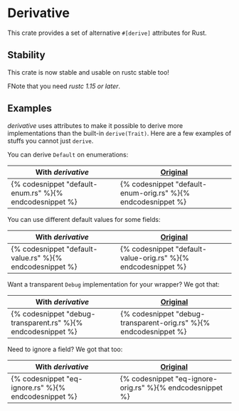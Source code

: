 # Derivative

This crate provides a set of alternative `#[derive]` attributes for Rust.

## Stability

This crate is now stable and usable on rustc stable too!

FNote that you need *rustc 1.15 or later*.

## Examples

*derivative* uses attributes to make it possible to derive more implementations
than the built-in `derive(Trait)`. Here are a few examples of stuffs you cannot
just `derive`.

You can derive `Default` on enumerations:

| With *derivative* | [Original][default-enum-source] |
|-------------------|---------------------------------|
| {% codesnippet "default-enum.rs" %}{% endcodesnippet %} | {% codesnippet "default-enum-orig.rs" %}{% endcodesnippet %} |


You can use different default values for some fields:

| With *derivative* | [Original][default-value-source] |
|-------------------|---------------------------------|
| {% codesnippet "default-value.rs" %}{% endcodesnippet %} | {% codesnippet "default-value-orig.rs" %}{% endcodesnippet %} |


Want a transparent `Debug` implementation for your wrapper? We got that:

| With *derivative* | [Original][transparent-source] |
|-------------------|---------------------------------|
| {% codesnippet "debug-transparent.rs" %}{% endcodesnippet %} | {% codesnippet "debug-transparent-orig.rs" %}{% endcodesnippet %} |


Need to ignore a field? We got that too:

| With *derivative* | [Original][eq-ignore-source] |
|-------------------|---------------------------------|
| {% codesnippet "eq-ignore.rs" %}{% endcodesnippet %} | {% codesnippet "eq-ignore-orig.rs" %}{% endcodesnippet %} |


[default-value-source]: https://github.com/rust-lang-nursery/regex/blob/3cfef1e79d135a3e8a670aff53e7fabef453a3e1/src/re_builder.rs#L12-L39
[default-enum-source]: https://github.com/rust-lang/rust/blob/16eeeac783d2ede28e09f2a433c612dea309fe33/src/libcore/option.rs#L714-L718
[transparent-source]: https://github.com/rust-lang/rust/blob/5457c35ece57bbc4a65baff239a02d6abb81c8a2/src/libcore/num/mod.rs#L46-L54
[eq-ignore-source]: https://github.com/steveklabnik/semver/blob/baa0fbb57c80a7fb344fbeedac24a28439ddf5b5/src/version.rs#L196-L205
